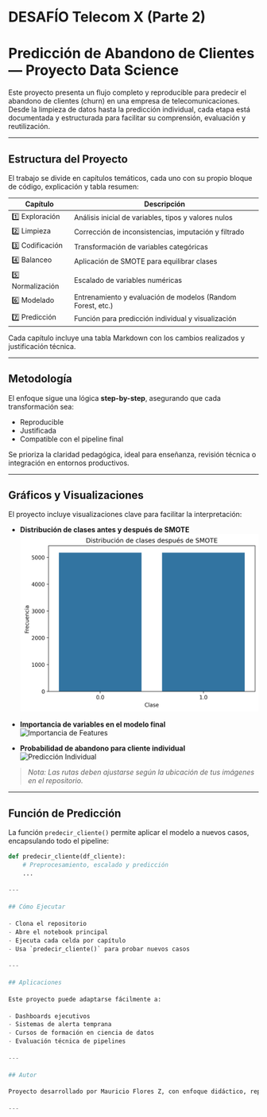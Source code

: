 # DESAFÍO Telecom X (Parte 2)
# Predicción de Abandono de Clientes — Proyecto Data Science

Este proyecto presenta un flujo completo y reproducible para predecir el abandono de clientes (churn) en una empresa de telecomunicaciones. Desde la limpieza de datos hasta la predicción individual, cada etapa está documentada y estructurada para facilitar su comprensión, evaluación y reutilización.

---

## Estructura del Proyecto

El trabajo se divide en capítulos temáticos, cada uno con su propio bloque de código, explicación y tabla resumen:

| Capítulo | Descripción |
|---------|-------------|
| 1️⃣ Exploración | Análisis inicial de variables, tipos y valores nulos |
| 2️⃣ Limpieza | Corrección de inconsistencias, imputación y filtrado |
| 3️⃣ Codificación | Transformación de variables categóricas |
| 4️⃣ Balanceo | Aplicación de SMOTE para equilibrar clases |
| 5️⃣ Normalización | Escalado de variables numéricas |
| 6️⃣ Modelado | Entrenamiento y evaluación de modelos (Random Forest, etc.) |
| 7️⃣ Predicción | Función para predicción individual y visualización |

Cada capítulo incluye una tabla Markdown con los cambios realizados y justificación técnica.

---

## Metodología

El enfoque sigue una lógica **step-by-step**, asegurando que cada transformación sea:

- Reproducible  
- Justificada  
- Compatible con el pipeline final  

Se prioriza la claridad pedagógica, ideal para enseñanza, revisión técnica o integración en entornos productivos.

---

## Gráficos y Visualizaciones

El proyecto incluye visualizaciones clave para facilitar la interpretación:

- **Distribución de clases antes y después de SMOTE**  
  ![Gráfico SMOTE](img/grafico_smote.png)

- **Importancia de variables en el modelo final**  
  ![Importancia de Features](img/feature_importance.png)

- **Probabilidad de abandono para cliente individual**  
  ![Predicción Individual](img/prediccion_individual.png)

> *Nota: Las rutas deben ajustarse según la ubicación de tus imágenes en el repositorio.*

---

## Función de Predicción

La función `predecir_cliente()` permite aplicar el modelo a nuevos casos, encapsulando todo el pipeline:

```python
def predecir_cliente(df_cliente):
    # Preprocesamiento, escalado y predicción
    ...

---

## Cómo Ejecutar

- Clona el repositorio  
- Abre el notebook principal  
- Ejecuta cada celda por capítulo  
- Usa `predecir_cliente()` para probar nuevos casos

---

## Aplicaciones

Este proyecto puede adaptarse fácilmente a:

- Dashboards ejecutivos  
- Sistemas de alerta temprana  
- Cursos de formación en ciencia de datos  
- Evaluación técnica de pipelines

---

## Autor

Proyecto desarrollado por Mauricio Flores Z, con enfoque didáctico, reproducible y orientado a evaluación técnica.

---

